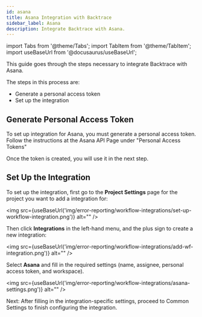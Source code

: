 ```yaml
---
id: asana
title: Asana Integration with Backtrace
sidebar_label: Asana
description: Integrate Backtrace with Asana.
---
```


import Tabs from '@theme/Tabs';
import TabItem from '@theme/TabItem';
import useBaseUrl from '@docusaurus/useBaseUrl';

This guide goes through the steps necessary to integrate Backtrace with Asana.

The steps in this process are:

- Generate a personal access token
- Set up the integration

## Generate Personal Access Token

To set up integration for Asana, you must generate a personal access token. Follow the instructions at the Asana API Page under "Personal Access Tokens"

Once the token is created, you will use it in the next step.

## Set Up the Integration

To set up the integration, first go to the **Project Settings** page for the project you want to add a integration for:

<img src={useBaseUrl('img/error-reporting/workflow-integrations/set-up-workflow-integration.png')} alt="" />

Then click **Integrations** in the left-hand menu, and the plus sign to create a new integration:

<img src={useBaseUrl('img/error-reporting/workflow-integrations/add-wf-integration.png')} alt="" />

Select **Asana** and fill in the required settings (name, assignee, personal access token, and workspace).

<img src={useBaseUrl('img/error-reporting/workflow-integrations/asana-settings.png')} alt="" />

Next: After filling in the integration-specific settings, proceed to Common Settings to finish configuring the integration.
